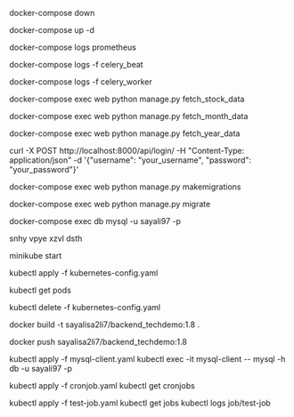 docker-compose down

docker-compose up -d

docker-compose logs prometheus

docker-compose logs -f celery_beat

docker-compose logs -f celery_worker

docker-compose exec web python manage.py fetch_stock_data

docker-compose exec web python manage.py fetch_month_data

docker-compose exec web python manage.py fetch_year_data

curl -X POST http://localhost:8000/api/login/ -H "Content-Type: application/json" -d '{"username": "your_username", "password": "your_password"}'

docker-compose exec web python manage.py makemigrations

docker-compose exec web python manage.py migrate

docker-compose exec db mysql -u sayali97 -p

snhy vpye xzvl dsth

minikube start

kubectl apply -f kubernetes-config.yaml

kubectl get pods

kubectl delete -f kubernetes-config.yaml

docker build -t sayalisa2li7/backend_techdemo:1.8 .

docker push sayalisa2li7/backend_techdemo:1.8

kubectl apply -f mysql-client.yaml
kubectl exec -it mysql-client -- mysql -h db -u sayali97 -p

kubectl apply -f cronjob.yaml
kubectl get cronjobs

kubectl apply -f test-job.yaml
kubectl get jobs
kubectl logs job/test-job
